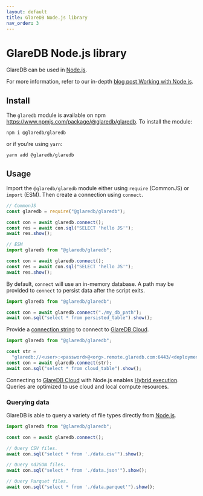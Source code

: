```yaml
---
layout: default
title: GlareDB Node.js library
nav_order: 3
---
```


# GlareDB Node.js library

GlareDB can be used in [Node.js].

For more information, refer to our in-depth [blog post Working with Node.js].

## Install

The `glaredb` module is available on npm <https://www.npmjs.com/package/@glaredb/glaredb>.
To install the module:

```shell
npm i @glaredb/glaredb
```

or if you're using `yarn`:

```shell
yarn add @glaredb/glaredb
```

## Usage

Import the `@glaredb/glaredb` module either using `require` (CommonJS) or
`import` (ESM). Then create a connection using `connect`.

```js
// CommonJS
const glaredb = require("@glaredb/glaredb");

const con = await glaredb.connect();
const res = await con.sql("SELECT 'hello JS'");
await res.show();

// ESM
import glaredb from "@glaredb/glaredb";

const con = await glaredb.connect();
const res = await con.sql("SELECT 'hello JS'");
await res.show();
```

By default, `connect` will use an in-memory database. A path may be provided to
`connect` to persist data after the script exits.

```js
import glaredb from "@glaredb/glaredb";

const con = await glaredb.connect("./my_db_path");
await con.sql("select * from persisted_table").show();
```

Provide a [connection string] to connect to [GlareDB Cloud].

```js
import glaredb from "@glaredb/glaredb";

const str =
  "glaredb://<user>:<password>@<org>.remote.glaredb.com:6443/<deployment-name>";
const con = await glaredb.connect(str);
await con.sql("select * from cloud_table").show();
```

Connecting to [GlareDB Cloud] with Node.js enables [Hybrid execution]. Queries
are optimized to use cloud and local compute resources.

### Querying data

GlareDB is able to query a variety of file types directly from [Node.js].

```js
import glaredb from "@glaredb/glaredb";

const con = await glaredb.connect();

// Query CSV files.
await con.sql("select * from './data.csv'").show();

// Query ndJSON files.
await con.sql("select * from './data.json'").show();

// Query Parquet files.
await con.sql("select * from './data.parquet'").show();
```

[Node.js]: https://nodejs.org/en
[blog post Working with Node.js]: https://glaredb.com/blog/node-bindings-announcement
[GlareDB Cloud]: https://console.glaredb.com
[connection string]: /glaredb/hybrid-execution/#getting-started-with-hybrid-execution
[Hybrid execution]: /glaredb/hybrid-execution

